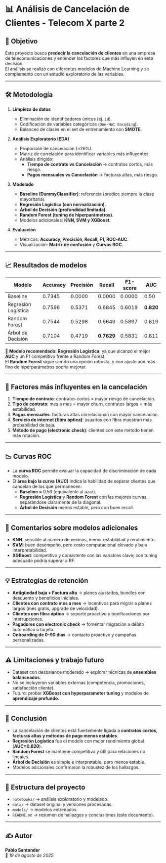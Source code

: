 # 📊 Análisis de Cancelación de Clientes - Telecom X parte 2

## 📌 Objetivo
Este proyecto busca **predecir la cancelación de clientes** en una empresa de telecomunicaciones y entender los factores que más influyen en esta decisión.  
El análisis se realizó con diferentes modelos de Machine Learning y se complementó con un estudio exploratorio de las variables.

---

## 🛠️ Metodología
1. **Limpieza de datos**  
   - Eliminación de identificadores únicos (ej. `id`).  
   - Codificación de variables categóricas (`One-Hot Encoding`).  
   - Balanceo de clases en el set de entrenamiento con **SMOTE**.  

2. **Análisis Exploratorio (EDA)**  
   - Proporción de cancelación (≈26%).  
   - Matriz de correlación para identificar variables más influyentes.  
   - Análisis dirigido:  
     - **Tiempo de contrato vs Cancelación** → contratos cortos, más riesgo.  
     - **Pagos mensuales vs Cancelación** → facturas altas, más riesgo.  

3. **Modelado**  
   - **Baseline (DummyClassifier)**: referencia (predice siempre la clase mayoritaria).  
   - **Regresión Logística (con normalización)**.  
   - **Árbol de Decisión (profundidad limitada)**.  
   - **Random Forest (tuning de hiperparámetros)**.  
   - Modelos adicionales: **KNN, SVM y XGBoost**.  

4. **Evaluación**  
   - Métricas: **Accuracy, Precisión, Recall, F1, ROC-AUC**.  
   - Visualización: **Matriz de confusión** y **Curvas ROC**.  

---

## 📈 Resultados de modelos

| Modelo              | Accuracy | Precisión | Recall  | F1-score | AUC   |
|---------------------|----------|-----------|---------|----------|-------|
| Baseline            | 0.7345  | 0.0000    | 0.0000  | 0.0000   | 0.50  |
| Regresión Logística | 0.7596  | 0.5371    | 0.6845  | 0.6019   | **0.820** |
| Random Forest       | 0.7544  | 0.5298    | 0.6649  | 0.5897   | 0.819 |
| Árbol de Decisión   | 0.7104  | 0.4719    | **0.7629** | 0.5831 | 0.811 |

📌 **Modelo recomendado**: **Regresión Logística**, ya que alcanzó el mejor **AUC** y un F1 competitivo frente a Random Forest.  
El **Random Forest** sigue siendo una opción robusta, y con ajuste aún más fino de hiperparámetros podría mejorar.  

---

## 🔎 Factores más influyentes en la cancelación
1. **Tiempo de contrato**: contratos cortos = mayor riesgo de cancelación.  
2. **Tipo de contrato**: mes a mes = mayor churn, contratos largos = más estabilidad.  
3. **Pagos mensuales**: facturas altas correlacionan con mayor cancelación.  
4. **Servicio de internet (fibra óptica)**: usuarios con fibra muestran más probabilidad de baja.  
5. **Método de pago (electronic check)**: clientes con este método tienen más rotación.  

---

## 📉 Curvas ROC
- La **curva ROC** permite evaluar la capacidad de discriminación de cada modelo.  
- El **área bajo la curva (AUC)** indica la habilidad de separar clientes que cancelan de los que permanecen:  
  - **Baseline** ≈ 0.50 (equivalente al azar).  
  - **Regresión Logística** y **Random Forest** con las mejores curvas, separándose claramente de la diagonal.  
  - **Árbol de Decisión** menos estable, pero con buen recall.  

---

## 💬 Comentarios sobre modelos adicionales
- **KNN**: sensible al número de vecinos, menor estabilidad y rendimiento.  
- **SVM**: buen desempeño, pero costo computacional elevado y baja interpretabilidad.  
- **XGBoost**: competitivo y consistente con las variables clave; con tuning adecuado podría superar a RF.  

---

## 💡 Estrategias de retención
- **Antigüedad baja + Factura alta** → planes ajustados, bundles con descuento y beneficios iniciales.  
- **Clientes con contrato mes a mes** → incentivos para migrar a planes largos (mes gratis, upgrade de velocidad).  
- **Clientes con fibra óptica** → soporte proactivo y bonificaciones por interrupciones.  
- **Pagadores con electronic check** → fomentar migración a débito automático o tarjeta.  
- **Onboarding de 0–90 días** → contacto proactivo y campañas personalizadas.  

---

## ⚠️ Limitaciones y trabajo futuro
- Dataset con desbalance moderado → explorar técnicas de **ensembles balanceados**.  
- No se incluyeron variables externas (competencia, promociones, satisfacción cliente).  
- Futuro: probar **XGBoost con hyperparameter tuning** y modelos de **aprendizaje profundo**.  

---

## 📌 Conclusión
- La cancelación de clientes está fuertemente ligada a **contratos cortos, facturas altas y métodos de pago menos estables**.  
- **Regresión Logística** fue el modelo con mejor rendimiento global (**AUC=0.820**).  
- **Random Forest** se mantiene competitivo y útil para relaciones no lineales.  
- **Árbol de Decisión** es simple e interpretable, pero menos estable.  
- Modelos adicionales confirmaron la robustez de los hallazgos.  

---

## 📂 Estructura del proyecto
- `notebooks/` → análisis exploratorio y modelado.  
- `data/` → dataset original y versiones procesadas.  
- `models/` → modelos entrenados.  
- `README.md` → resumen de hallazgos y conclusiones (este documento).  

---

## ✍️ Autor
**Pablo Santander**  
📅 *19 de agosto de 2025*
